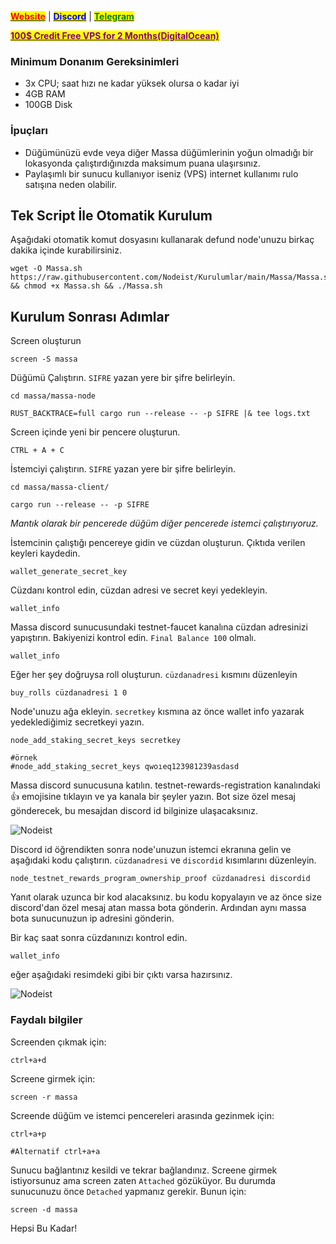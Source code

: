 &#x20;                                                       [<mark style="color:red;">**Website**</mark>](https://nodeist.net/) | [<mark style="color:blue;">**Discord**</mark>](https://discord.gg/ypx7mJ6Zzb) | [<mark style="color:green;">**Telegram**</mark>](https://t.me/noodeist)

&#x20;                                     [<mark style="color:purple;">**100$ Credit Free VPS for 2 Months(DigitalOcean)**</mark>](https://www.digitalocean.com/?refcode=410c988c8b3e&utm_campaign=Referral_Invite&utm_medium=Referral_Program&utm_source=badge)



### Minimum Donanım Gereksinimleri
 - 3x CPU; saat hızı ne kadar yüksek olursa o kadar iyi
 - 4GB RAM
 - 100GB Disk
  
  
### İpuçları
  - Düğümünüzü evde veya diğer Massa düğümlerinin yoğun olmadığı bir lokasyonda çalıştırdığınızda maksimum puana ulaşırsınız.
  - Paylaşımlı bir sunucu kullanıyor iseniz (VPS) internet kullanımı rulo satışına neden olabilir.

## Tek Script İle Otomatik Kurulum
Aşağıdaki otomatik komut dosyasını kullanarak defund node'unuzu birkaç dakika içinde kurabilirsiniz.

```
wget -O Massa.sh https://raw.githubusercontent.com/Nodeist/Kurulumlar/main/Massa/Massa.sh && chmod +x Massa.sh && ./Massa.sh
```

## Kurulum Sonrası Adımlar

Screen oluşturun 
```
screen -S massa
```


Düğümü Çalıştırın. `SIFRE` yazan yere bir şifre belirleyin.
```
cd massa/massa-node

RUST_BACKTRACE=full cargo run --release -- -p SIFRE |& tee logs.txt
```


Screen içinde yeni bir pencere oluşturun.
```
CTRL + A + C 
```


İstemciyi çalıştırın. `SIFRE` yazan yere bir şifre belirleyin.
```
cd massa/massa-client/

cargo run --release -- -p SIFRE
```
*Mantık olarak bir pencerede düğüm diğer pencerede istemci çalıştırıyoruz.*



İstemcinin çalıştığı pencereye gidin ve cüzdan oluşturun. Çıktıda verilen keyleri kaydedin.
```
wallet_generate_secret_key
```


Cüzdanı kontrol edin, cüzdan adresi ve secret keyi yedekleyin.
```
wallet_info
```


Massa discord sunucusundaki testnet-faucet kanalına cüzdan adresinizi yapıştırın.
Bakiyenizi kontrol edin. `Final Balance 100` olmalı.
```
wallet_info
```


Eğer her şey doğruysa roll oluşturun. `cüzdanadresi` kısmını düzenleyin
```
buy_rolls cüzdanadresi 1 0
```


Node'unuzu ağa ekleyin. `secretkey` kısmına az önce wallet info yazarak yedeklediğimiz secretkeyi yazın.
```
node_add_staking_secret_keys secretkey

#örnek
#node_add_staking_secret_keys qwoıeq123981239asdasd
```


Massa discord sunucusuna katılın. testnet-rewards-registration kanalındaki 👍 emojisine tıklayın ve ya kanala bir şeyler yazın.
Bot size özel mesaj gönderecek, bu mesajdan discord id bilginize ulaşacaksınız.

![Nodeist](https://i.hizliresim.com/7w3sntd.png)



Discord id öğrendikten sonra node'unuzun istemci ekranına gelin ve aşağıdaki kodu çalıştırın.
`cüzdanadresi` ve `discordid` kısımlarını düzenleyin.

```
node_testnet_rewards_program_ownership_proof cüzdanadresi discordid
```


Yanıt olarak uzunca bir kod alacaksınız. bu kodu kopyalayın ve az önce size discord'dan özel mesaj atan massa bota gönderin.
Ardından aynı massa bota sunucunuzun ip adresini gönderin. 



Bir kaç saat sonra cüzdanınızı kontrol edin. 
```
wallet_info
```

eğer aşağıdaki resimdeki gibi bir çıktı varsa hazırsınız. 

![Nodeist](https://i.hizliresim.com/tc4s31r.png)



### Faydalı bilgiler
Screenden çıkmak için:
```
ctrl+a+d
```

Screene girmek için:
```
screen -r massa
```

Screende düğüm ve istemci pencereleri arasında gezinmek için:
```
ctrl+a+p

#Alternatif ctrl+a+a
```

Sunucu bağlantınız kesildi ve tekrar bağlandınız. Screene girmek istiyorsunuz ama screen zaten `Attached` gözüküyor. 
Bu durumda sunucunuzu önce `Detached` yapmanız gerekir. Bunun için:
```
screen -d massa
```

Hepsi Bu Kadar!

